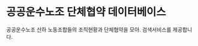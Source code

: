 공공운수노조 단체협약 데이터베이스
==================================

공공운수노조 산하 노동조합들의 조직현황과 단체협약을 모아. 검색서비스를 제공합니다.

